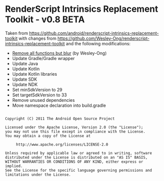 # RenderScript Intrinsics Replacement Toolkit - v0.8 BETA

Taken from https://github.com/android/renderscript-intrinsics-replacement-toolkit
with changes from https://github.com/Wesley-Ong/renderscript-intrinsics-replacement-toolkit
and the following modifications:
*  [Remove all functions but blur](https://github.com/Wesley-Ong/renderscript-intrinsics-replacement-toolkit/commit/254feae0d250cbc6768f18933f8db3e91cb249dc) (by Wesley-Ong)
*  Update Gradle/Gradle wrapper
*  Update Java
*  Update Kotlin
*  Update Kotlin libraries
*  Update SDK
*  Update NDK
*  Set minSdkVersion to 29
*  Set targetSdkVersion to 33
*  Remove unused dependencies
*  Move namespace declaration into build.gradle

```

Copyright (C) 2011 The Android Open Source Project

Licensed under the Apache License, Version 2.0 (the "License");
you may not use this file except in compliance with the License.
You may obtain a copy of the License at

     http://www.apache.org/licenses/LICENSE-2.0

Unless required by applicable law or agreed to in writing, software
distributed under the License is distributed on an "AS IS" BASIS,
WITHOUT WARRANTIES OR CONDITIONS OF ANY KIND, either express or implied.
See the License for the specific language governing permissions and
limitations under the License.

```